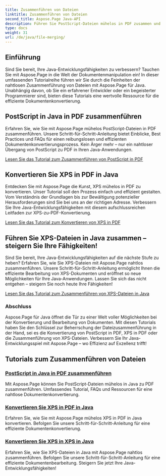 ```yaml
---
title: Zusammenführen von Dateien
linktitle: Zusammenführen von Dateien
second_title: Aspose.Page Java-API
description: Führen Sie PostScript-Dateien mühelos in PDF zusammen und konvertieren Sie XPS in Java mit Aspose.Page in PDF oder XPS. Befolgen Sie die Schritt-für-Schritt-Anleitungen für eine nahtlose Dokumentenkonvertierung.
type: docs
weight: 31
url: /de/java/file-merging/
---
```


## Einführung

Sind Sie bereit, Ihre Java-Entwicklungsfähigkeiten zu verbessern? Tauchen Sie mit Aspose.Page in die Welt der Dokumentenmanipulation ein! In dieser umfassenden Tutorialreihe führen wir Sie durch die Feinheiten der nahtlosen Zusammenführung von Dateien mit Aspose.Page für Java. Unabhängig davon, ob Sie ein erfahrener Entwickler oder ein begeisterter Programmierer sind, bieten diese Tutorials eine wertvolle Ressource für die effiziente Dokumentenkonvertierung.

## PostScript in Java in PDF zusammenführen

Erfahren Sie, wie Sie mit Aspose.Page mühelos PostScript-Dateien in PDF zusammenführen. Unsere Schritt-für-Schritt-Anleitung bietet Einblicke, Best Practices und FAQs für einen reibungslosen und effizienten Dokumentenkonvertierungsprozess. Kein Ärger mehr – nur ein nahtloser Übergang von PostScript zu PDF in Ihren Java-Anwendungen.

[Lesen Sie das Tutorial zum Zusammenführen von PostScript in PDF](./postscript-to-pdf/)

## Konvertieren Sie XPS in PDF in Java

Entdecken Sie mit Aspose.Page die Kunst, XPS mühelos in PDF zu konvertieren. Unser Tutorial soll den Prozess einfach und effizient gestalten. Vom Verständnis der Grundlagen bis zur Bewältigung potenzieller Herausforderungen sind Sie bei uns an der richtigen Adresse. Verbessern Sie Ihre Java-Entwicklungsfähigkeiten mit diesem aufschlussreichen Leitfaden zur XPS-zu-PDF-Konvertierung.

[Lesen Sie das Tutorial zum Konvertieren von XPS in PDF](./xps-to-pdf/)

## Führen Sie XPS-Dateien in Java zusammen – steigern Sie Ihre Fähigkeiten!

Sind Sie bereit, Ihre Java-Entwicklungsfähigkeiten auf die nächste Stufe zu heben? Erfahren Sie, wie Sie XPS-Dateien mit Aspose.Page nahtlos zusammenführen. Unsere Schritt-für-Schritt-Anleitung ermöglicht Ihnen die effiziente Bearbeitung von XPS-Dokumenten und eröffnet so neue Möglichkeiten für Ihre Java-Anwendungen. Lassen Sie sich das nicht entgehen – steigern Sie noch heute Ihre Fähigkeiten!

[Lesen Sie das Tutorial zum Zusammenführen von XPS-Dateien in Java](./xps-to-xps/)

### Abschluss

Aspose.Page für Java öffnet die Tür zu einer Welt voller Möglichkeiten bei der Konvertierung und Bearbeitung von Dokumenten. Mit diesen Tutorials haben Sie den Schlüssel zur Beherrschung der Dateizusammenführung in der Hand, sei es die Konvertierung von PostScript in PDF, XPS in PDF oder die Zusammenführung von XPS-Dateien. Verbessern Sie Ihr Java-Entwicklungsspiel mit Aspose.Page – wo Effizienz auf Exzellenz trifft!
## Tutorials zum Zusammenführen von Dateien
### [PostScript in Java in PDF zusammenführen](./postscript-to-pdf/)
Mit Aspose.Page können Sie PostScript-Dateien mühelos in Java zu PDF zusammenführen. Umfassendes Tutorial, FAQs und Ressourcen für eine nahtlose Dokumentenkonvertierung.
### [Konvertieren Sie XPS in PDF in Java](./xps-to-pdf/)
Erfahren Sie, wie Sie mit Aspose.Page mühelos XPS in PDF in Java konvertieren. Befolgen Sie unsere Schritt-für-Schritt-Anleitung für eine effiziente Dokumentenkonvertierung.
### [Konvertieren Sie XPS in XPS in Java](./xps-to-xps/)
Erfahren Sie, wie Sie XPS-Dateien in Java mit Aspose.Page nahtlos zusammenführen. Befolgen Sie unsere Schritt-für-Schritt-Anleitung für eine effiziente Dokumentenbearbeitung. Steigern Sie jetzt Ihre Java-Entwicklungsfähigkeiten!